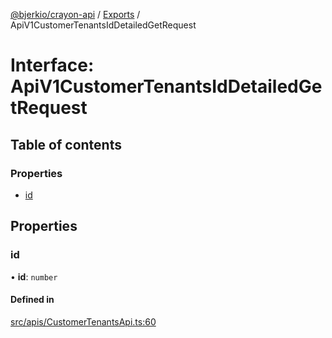 [@bjerkio/crayon-api](../README.md) / [Exports](../modules.md) / ApiV1CustomerTenantsIdDetailedGetRequest

# Interface: ApiV1CustomerTenantsIdDetailedGetRequest

## Table of contents

### Properties

- [id](ApiV1CustomerTenantsIdDetailedGetRequest.md#id)

## Properties

### id

• **id**: `number`

#### Defined in

[src/apis/CustomerTenantsApi.ts:60](https://github.com/bjerkio/crayon-api-js/blob/22cd66d/src/apis/CustomerTenantsApi.ts#L60)
